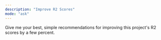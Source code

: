 ```yaml
---
description: "Improve R2 Scores"
mode: "ask"
---
```


Give me your best, simple recommendations for improving this project's R2 scores by a few percent.
